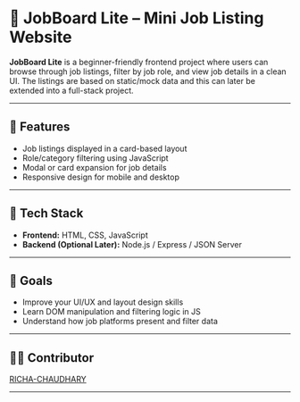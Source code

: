 # 💼 JobBoard Lite – Mini Job Listing Website

**JobBoard Lite** is a beginner-friendly frontend project where users can browse through job listings, filter by job role, and view job details in a clean UI. The listings are based on static/mock data and this can later be extended into a full-stack project.

---

## 🚀 Features

- Job listings displayed in a card-based layout
- Role/category filtering using JavaScript
- Modal or card expansion for job details
- Responsive design for mobile and desktop

---

## 🧰 Tech Stack

- **Frontend:** HTML, CSS, JavaScript
- **Backend (Optional Later):** Node.js / Express / JSON Server

---

## 🎯 Goals

- Improve your UI/UX and layout design skills
- Learn DOM manipulation and filtering logic in JS
- Understand how job platforms present and filter data

---

## 🙋‍♀️ Contributor

[RICHA-CHAUDHARY](https://github.com/RICHA-CHAUDHARY)

---


